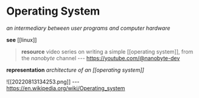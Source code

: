 # Operating System

_an intermediary between user programs and computer hardware_

**see** [[linux]]

> **resource** video series on writing a simple [[operating system]], from the _nanobyte_ channel --- <https://youtube.com/@nanobyte-dev>

**representation** _architecture of an [[operating system]]_

![[20220813134253.png]] --- <https://en.wikipedia.org/wiki/Operating_system>
